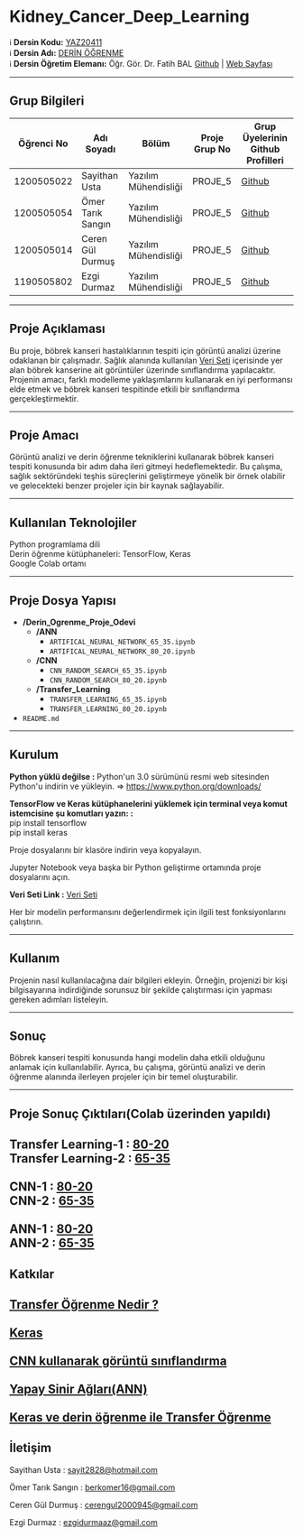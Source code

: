 # Kidney_Cancer_Deep_Learning

:information_source: **Dersin Kodu:** [YAZ20411](https://ebp.klu.edu.tr/Ders/dersDetay/YAZ20411/716026/tr)  
:information_source: **Dersin Adı:** [DERİN ÖĞRENME](https://ebp.klu.edu.tr/Ders/dersDetay/YAZ20411/716026/tr)  
:information_source: **Dersin Öğretim Elemanı:** Öğr. Gör. Dr. Fatih BAL  [Github](https://github.com/balfatih)   |    [Web Sayfası](https://balfatih.github.io/)
   
---

## Grup Bilgileri

| Öğrenci No  | Adı Soyadı           | Bölüm          		    | Proje Grup No | Grup Üyelerinin Github Profilleri                 |
|-------------|----------------------|--------------------------|---------------|---------------------------------------------------|
| 1200505022  | Sayithan Usta		 | Yazılım Mühendisliği        | PROJE_5       | [Github](https://github.com/sayithanxus)          |
| 1200505054  | Ömer Tarık Sangın    | Yazılım Mühendisliği     | PROJE_5       | [Github](https://github.com/omersenpai)           |
| 1200505014  | Ceren Gül Durmuş     | Yazılım Mühendisliği     | PROJE_5       | [Github](https://github.com/ceren945)             |
| 1190505802  | Ezgi Durmaz          | Yazılım Mühendisliği     | PROJE_5       | [Github](https://github.com/ezgidurmaz)           |

---

## Proje Açıklaması

Bu proje, böbrek kanseri hastalıklarının tespiti için görüntü analizi üzerine odaklanan bir çalışmadır. Sağlık alanında kullanılan [Veri Seti](https://drive.google.com/drive/folders/1vZVbShUmjZnlPub3SW3C1IK_WZDGoAQ_?usp=drive_link) içerisinde yer alan böbrek kanserine ait görüntüler üzerinde sınıflandırma yapılacaktır. Projenin amacı, farklı modelleme yaklaşımlarını kullanarak en iyi performansı elde etmek ve böbrek kanseri tespitinde etkili bir sınıflandırma gerçekleştirmektir.

---
## Proje Amacı

Görüntü analizi ve derin öğrenme tekniklerini kullanarak böbrek kanseri tespiti konusunda bir adım daha ileri gitmeyi hedeflemektedir. Bu çalışma, sağlık sektöründeki teşhis süreçlerini geliştirmeye yönelik bir örnek olabilir ve gelecekteki benzer projeler için bir kaynak sağlayabilir.

---
## Kullanılan Teknolojiler

Python programlama dili<br>
Derin öğrenme kütüphaneleri: TensorFlow, Keras<br>
Google Colab ortamı

---
## Proje Dosya Yapısı

- **/Derin_Ogrenme_Proje_Odevi**
  - **/ANN**
    - `ARTIFICAL_NEURAL_NETWORK_65_35.ipynb`
    - `ARTIFICAL_NEURAL_NETWORK_80_20.ipynb`
  - **/CNN**
    - `CNN_RANDOM_SEARCH_65_35.ipynb`
    - `CNN_RANDOM_SEARCH_80_20.ipynb`
  - **/Transfer_Learning**
    - `TRANSFER_LEARNING_65_35.ipynb`
    - `TRANSFER_LEARNING_80_20.ipynb`
- `README.md`


---
## Kurulum
**Python yüklü değilse :**
Python'un 3.0 sürümünü resmi web sitesinden Python'u indirin ve yükleyin. => https://www.python.org/downloads/

**TensorFlow ve Keras kütüphanelerini yüklemek için terminal veya komut istemcisine şu komutları yazın: :**
<br>
pip install tensorflow 
<br>
pip install keras

Proje dosyalarını bir klasöre indirin veya kopyalayın.

Jupyter Notebook veya başka bir Python geliştirme ortamında proje dosyalarını açın.

**Veri Seti Link :** [Veri Seti](https://drive.google.com/drive/folders/1vZVbShUmjZnlPub3SW3C1IK_WZDGoAQ_?usp=drive_link)

Her bir modelin performansını değerlendirmek için ilgili test fonksiyonlarını çalıştırın.

---
## Kullanım

Projenin nasıl kullanılacağına dair bilgileri ekleyin. Örneğin, projenizi bir kişi bilgisayarına indirdiğinde sorunsuz bir şekilde çalıştırması için yapması gereken adımları listeleyin.

---
## Sonuç

Böbrek kanseri tespiti konusunda hangi modelin daha etkili olduğunu anlamak için kullanılabilir. Ayrıca, bu çalışma, görüntü analizi ve derin öğrenme alanında ilerleyen projeler için bir temel oluşturabilir.

---
## Proje Sonuç Çıktıları(Colab üzerinden yapıldı)
**Transfer Learning-1 :** [80-20](https://colab.research.google.com/drive/1Al9meqxh6eQhtOSM9gUSWZDqtN5KRBTe?authuser=1)<br>
**Transfer Learning-2 :** [65-35](https://colab.research.google.com/drive/1BWRiDsx-5VJ6KXLBrNif2BtcaFL5yjyP?authuser=1)
<br><br>
**CNN-1 :** [80-20](https://colab.research.google.com/drive/1JikUiCTGJzPPibE9-mnQTKk4s5_yQ21n?authuser=1)<br>
**CNN-2 :** [65-35](https://colab.research.google.com/drive/1XsJwbyU5eVrnVmepY4eP3GL0vRe8S8YX?authuser=1)
<br><br>
**ANN-1 :** [80-20](https://colab.research.google.com/drive/1Nf_j-FGEBjfS9EftOBS2tjezFSj_67S9?authuser=1)<br>
**ANN-2 :** [65-35](https://colab.research.google.com/drive/16v2O67Mvl4gA5Um3eTGJR9o9FFqFYkyv?authuser=1)
---
## Katkılar

[Transfer Öğrenme Nedir ? ](https://medium.com/novaresearchlab/%C3%B6%C4%9Frenme-aktar%C4%B1m%C4%B1-transfer-learning-c0b8126965c4)<br><br>
[Keras](https://www.tensorflow.org/api_docs/python/tf/keras/optimizers/Optimizer)<br><br>
[CNN kullanarak görüntü sınıflandırma](https://esraturkan.medium.com/cnn-kullanarak-g%C3%B6r%C3%BCnt%C3%BC-s%C4%B1n%C4%B1fland%C4%B1rma-141936ef6612)<br><br>
[Yapay Sinir Ağları(ANN)](https://www.codingtxt.com/blog/detail/python-ile-yapay-sinir-aglari-olusturma-ve-egitme-adim-adim-rehber-51bcaa08-29c4-4c#gsc.tab=0)<br><br>
[Keras ve derin öğrenme ile Transfer Öğrenme](https://pyimagesearch.com/2019/05/20/transfer-learning-with-keras-and-deep-learning/)
---

## İletişim

Sayithan Usta     : sayit2828@hotmail.com

Ömer Tarık Sangın : berkomer16@gmail.com

Ceren Gül Durmuş  : cerengul2000945@gmail.com

Ezgi Durmaz       : ezgidurmaaz@gmail.com

